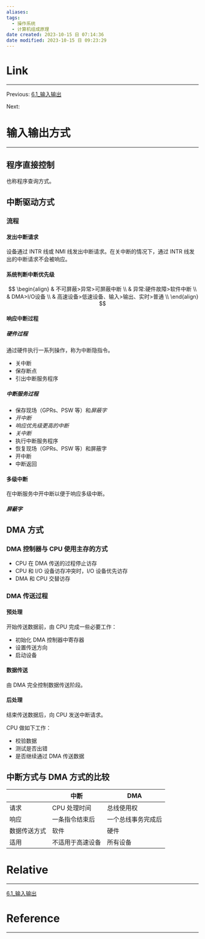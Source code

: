 ```yaml
---
aliases:
tags:
  - 操作系统
  - 计算机组成原理
date created: 2023-10-15 日 07:14:36
date modified: 2023-10-15 日 09:23:29
---
```


# Link

---

Previous: [6.1_输入输出](6.1_输入输出.md)

Next:

# 输入输出方式

---

## 程序直接控制

也称程序查询方式。

## 中断驱动方式

### 流程

#### 发出中断请求

设备通过 INTR 线或 NMI 线发出中断请求。在关中断的情况下，通过 INTR 线发出的中断请求不会被响应。

#### 系统判断中断优先级

$$
\begin{align}
& 不可屏蔽>异常>可屏蔽中断 \\
& 异常:硬件故障>软件中断 \\
& DMA>I/O设备 \\
& 高速设备>低速设备、输入>输出、实时>普通 \\
\end{align}
$$

#### 响应中断过程

##### 硬件过程

通过硬件执行一系列操作，称为中断隐指令。

- 关中断
- 保存断点
- 引出中断服务程序

##### 中断服务过程

- 保存现场（GPRs、PSW 等）和*屏蔽字*
- *开中断*
- *响应优先级更高的中断*
- *关中断*
- 执行中断服务程序
- 恢复现场（GPRs、PSW 等）和屏蔽字
- 开中断
- 中断返回

#### 多级中断

在中断服务中开中断以便于响应多级中断。

##### 屏蔽字

## DMA 方式

### DMA 控制器与 CPU 使用主存的方式

- CPU 在 DMA 传送的过程停止访存
- CPU 和 I/O 设备访存冲突时，I/O 设备优先访存
- DMA 和 CPU 交替访存

### DMA 传送过程

#### 预处理

开始传送数据前，由 CPU 完成一些必要工作：

- 初始化 DMA 控制器中寄存器
- 设置传送方向
- 启动设备

#### 数据传送

由 DMA 完全控制数据传送阶段。

#### 后处理

结束传送数据后，向 CPU 发送中断请求。

CPU 做如下工作：

- 校验数据
- 测试是否出错
- 是否继续通过 DMA 传送数据

## 中断方式与 DMA 方式的比较

|              | 中断             | DMA                |
| ------------ | ---------------- | ------------------ |
| 请求         | CPU 处理时间     | 总线使用权         |
| 响应         | 一条指令结束后   | 一个总线事务完成后 |
| 数据传送方式 | 软件             | 硬件               |
| 适用         | 不适用于高速设备 | 所有设备           |

# Relative

---

[6.1_输入输出](6.1_输入输出.md)

# Reference

---
